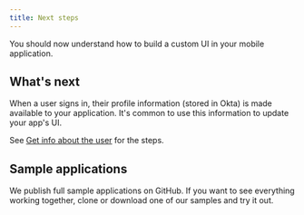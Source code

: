 ```yaml
---
title: Next steps
---
```

You should now understand how to build a custom UI in your mobile application.

## What's next
When a user signs in, their profile information (stored in Okta) is made available to your application. It's common to use this information to update your app's UI.

See [Get info about the user](/docs/guides/sign-into-mobile-app/get-user-info/) for the steps. 

## Sample applications

We publish full sample applications on GitHub. If you want to see everything working together, clone or download one of our samples and try it out.

<StackSnippet snippet="samples"/>